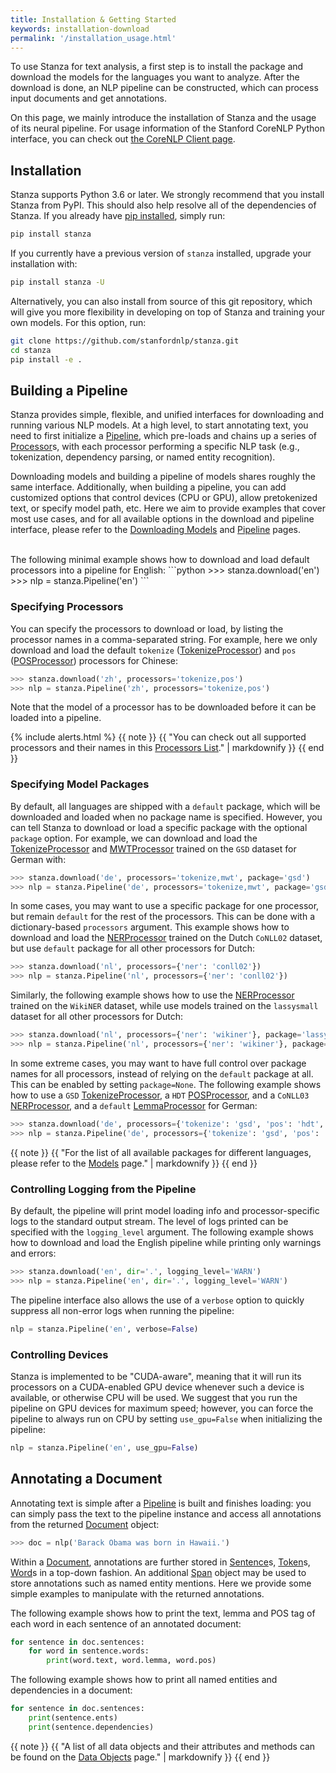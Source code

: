 ```yaml
---
title: Installation & Getting Started
keywords: installation-download
permalink: '/installation_usage.html'
---
```


To use Stanza for text analysis, a first step is to install the package and download the models for the languages you want to analyze. After the download is done, an NLP pipeline can be constructed, which can process input documents and get annotations.

On this page, we mainly introduce the installation of Stanza and the usage of its neural pipeline. For usage information of the Stanford CoreNLP Python interface, you can check out [the CoreNLP Client page](corenlp_client.md).

## Installation

Stanza supports Python 3.6 or later. We strongly recommend that you install Stanza from PyPI. This should also help resolve all of the dependencies of Stanza. If you already have [pip installed](https://pip.pypa.io/en/stable/installing/), simply run:
```bash
pip install stanza
```

If you currently have a previous version of `stanza` installed, upgrade your installation with:
```bash
pip install stanza -U
```

Alternatively, you can also install from source of this git repository, which will give you more flexibility in developing on top of Stanza and training your own models. For this option, run:
```bash
git clone https://github.com/stanfordnlp/stanza.git
cd stanza
pip install -e .
```

## Building a Pipeline

Stanza provides simple, flexible, and unified interfaces for downloading and running various NLP models. At a high level, to start annotating text, you need to first initialize a [Pipeline](pipeline.md#pipeline), which pre-loads and chains up a series of [Processor](pipeline.md#processors)s, with each processor performing a specific NLP task (e.g., tokenization, dependency parsing, or named entity recognition). 

Downloading models and building a pipeline of models shares roughly the same interface. Additionally, when building a pipeline, you can add customized options that control devices (CPU or GPU), allow pretokenized text, or specify model path, etc. Here we aim to provide examples that cover most use cases, and for all available options in the download and pipeline interface, please refer to the [Downloading Models](models#downloading-and-using-models) and [Pipeline](pipeline.md#pipeline) pages. 

<br />
The following minimal example shows how to download and load default processors into a pipeline for English:
```python
>>> stanza.download('en')
>>> nlp = stanza.Pipeline('en')
```

### Specifying Processors

You can specify the processors to download or load, by listing the processor names in a comma-separated string. For example, here we only download and load the default `tokenize` ([TokenizeProcessor](tokenize.md)) and `pos` ([POSProcessor](pos.md)) processors for Chinese:
```python
>>> stanza.download('zh', processors='tokenize,pos')
>>> nlp = stanza.Pipeline('zh', processors='tokenize,pos')
```

Note that the model of a processor has to be downloaded before it can be loaded into a pipeline.

{% include alerts.html %}
{{ note }}
{{ "You can check out all supported processors and their names in this [Processors List](pipeline.md#processors)." | markdownify }}
{{ end }}

### Specifying Model Packages

By default, all languages are shipped with a `default` package, which will be downloaded and loaded when no package name is specified. However, you can tell Stanza to download or load a specific package with the optional `package` option. For example, we can download and load the [TokenizeProcessor](tokenize.md) and [MWTProcessor](mwt.md) trained on the `GSD` dataset for German with:
```python
>>> stanza.download('de', processors='tokenize,mwt', package='gsd')
>>> nlp = stanza.Pipeline('de', processors='tokenize,mwt', package='gsd')
```

In some cases, you may want to use a specific package for one processor, but remain `default` for the rest of the processors. This can be done with a dictionary-based `processors` argument. This example shows how to download and load the [NERProcessor](ner.md) trained on the Dutch `CoNLL02` dataset, but use `default` package for all other processors for Dutch:
```python
>>> stanza.download('nl', processors={'ner': 'conll02'})
>>> nlp = stanza.Pipeline('nl', processors={'ner': 'conll02'})
```

Similarly, the following example shows how to use the [NERProcessor](ner.md) trained on the `WikiNER` dataset, while use models trained on the `lassysmall` dataset for all other processors for Dutch:
```python
>>> stanza.download('nl', processors={'ner': 'wikiner'}, package='lassysmall')
>>> nlp = stanza.Pipeline('nl', processors={'ner': 'wikiner'}, package='lassysmall')
```

In some extreme cases, you may want to have full control over package names for all processors, instead of relying on the `default` package at all. This can be enabled by setting `package=None`. The following example shows how to use a `GSD` [TokenizeProcessor](tokenize.md), a `HDT` [POSProcessor](pos.md), and a `CoNLL03` [NERProcessor](ner.md), and a `default` [LemmaProcessor](lemma.md) for German:
```python
>>> stanza.download('de', processors={'tokenize': 'gsd', 'pos': 'hdt', 'ner': 'conll03', 'lemma': 'default'}, package=None)
>>> nlp = stanza.Pipeline('de', processors={'tokenize': 'gsd', 'pos': 'hdt', 'ner': 'conll03', 'lemma': 'default'}, package=None)
```

{{ note }}
{{ "For the list of all available packages for different languages, please refer to the [Models](models.md) page." | markdownify }}
{{ end }}

### Controlling Logging from the Pipeline

By default, the pipeline will print model loading info and processor-specific logs to the standard output stream. The level of logs printed can be specified with the `logging_level` argument. The following example shows how to download and load the English pipeline while printing only warnings and errors:
```python
>>> stanza.download('en', dir='.', logging_level='WARN')
>>> nlp = stanza.Pipeline('en', dir='.', logging_level='WARN')
```

The pipeline interface also allows the use of a `verbose` option to quickly suppress all non-error logs when running the pipeline:
```python
nlp = stanza.Pipeline('en', verbose=False)
```


### Controlling Devices

Stanza is implemented to be "CUDA-aware", meaning that it will run its processors on a CUDA-enabled GPU device whenever such a device is available, or otherwise CPU will be used. We suggest that you run the pipeline on GPU devices for maximum speed; however, you can force the pipeline to always run on CPU by setting `use_gpu=False` when initializing the pipeline:
```python
nlp = stanza.Pipeline('en', use_gpu=False)
```

## Annotating a Document

Annotating text is simple after a [Pipeline](pipeline.md#pipeline) is built and finishes loading: you can simply pass the text to the pipeline instance and access all annotations from the returned [Document](data_objects#document) object:

```python
>>> doc = nlp('Barack Obama was born in Hawaii.')
```

Within a [Document](data_objects#document), annotations are further stored in [Sentence](data_objects#sentence)s, [Token](data_objects#token)s, [Word](data_objects#word)s in a top-down fashion. An additional [Span](data_objects#span) object may be used to store annotations such as named entity mentions. Here we provide some simple examples to manipulate with the returned annotations.

The following example shows how to print the text, lemma and POS tag of each word in each sentence of an annotated document:
```python
for sentence in doc.sentences:
    for word in sentence.words:
        print(word.text, word.lemma, word.pos)
```

The following example shows how to print all named entities and dependencies in a document:
```python
for sentence in doc.sentences:
    print(sentence.ents)
    print(sentence.dependencies)
```

{{ note }}
{{ "A list of all data objects and their attributes and methods can be found on the [Data Objects](data_objects#document) page." | markdownify }}
{{ end }}